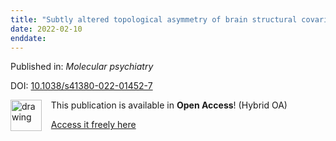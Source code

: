 ```yaml
---
title: "Subtly altered topological asymmetry of brain structural covariance networks in autism spectrum disorder across 43 datasets from the ENIGMA consortium."
date: 2022-02-10
enddate:
---
```


Published in: *Molecular psychiatry*

DOI: [10.1038/s41380-022-01452-7](https://doi.org/10.1038/s41380-022-01452-7)

<img src="https://upload.wikimedia.org/wikipedia/commons/thumb/7/77/Open_Access_logo_PLoS_transparent.svg/800px-Open_Access_logo_PLoS_transparent.svg.png" alt="drawing" width="50" align="left"/> &nbsp;&nbsp;&nbsp;This publication is available in **Open Access**! (Hybrid OA)

&nbsp;&nbsp;&nbsp;[Access it freely here](https://www.nature.com/articles/s41380-022-01452-7.pdf
)

